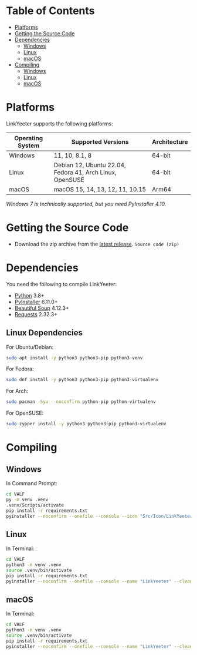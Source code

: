 # Table of Contents

- [Platforms](#platforms)
- [Getting the Source Code](#getting-the-source-code)
- [Dependencies](#dependencies)
  - [Windows](#dependencies)
  - [Linux](#linux-dependencies)
  - [macOS](#dependencies)
- [Compiling](#compiling)
  - [Windows](#windows-details)
  - [Linux](#linux-details)
  - [macOS](#macos-details)

# Platforms

LinkYeeter supports the following platforms:

| Operating System | Supported Versions                                       | Architecture |
|------------------|----------------------------------------------------------|--------------|
| Windows          | 11, 10, 8.1, 8                                           | 64-bit       |
| Linux            | Debian 12, Ubuntu 22.04, Fedora 41, Arch Linux, OpenSUSE | 64-bit       |
| macOS            | macOS 15, 14, 13, 12, 11, 10.15                          | Arm64        |

_Windows 7 is technically supported, but you need PyInstaller 4.10._

# Getting the Source Code

- Download the zip archive from the [latest release](https://github.com/VermeilChan/LinkYeeter/releases/latest). `Source code
(zip)`

# Dependencies

You need the following to compile LinkYeeter:

- [Python](https://www.python.org/) 3.8+
- [PyInstaller](https://www.pyinstaller.org/) 6.11.0+
- [Beautiful Soup](https://pypi.org/project/beautifulsoup4/) 4.12.3+
- [Requests](https://pypi.org/project/requests/) 2.32.3+

## Linux Dependencies

For Ubuntu/Debian:
```sh
sudo apt install -y python3 python3-pip python3-venv
```
For Fedora:
```sh
sudo dnf install -y python3 python3-pip python3-virtualenv
```
For Arch:
```sh
sudo pacman -Syu --noconfirm python-pip python-virtualenv
```
For OpenSUSE:
```sh
sudo zypper install -y python3 python3-pip python3-virtualenv
```

# Compiling

## Windows

In Command Prompt:
```sh
cd VALF
py -m venv .venv
.venv/Scripts/activate
pip install -r requirements.txt
pyinstaller --noconfirm --onefile --console --icon "Src/Icon/LinkYeeter.ico" --name "LinkYeeter" --clean --optimize "2" --version-file "version.txt" --add-data "Src/get_addons.py;."  "Src/cli.py"
```

## Linux

In Terminal:
```sh
cd VALF
python3 -m venv .venv
source .venv/bin/activate
pip install -r requirements.txt
pyinstaller --noconfirm --onefile --console --name "LinkYeeter" --clean --optimize "2" --strip --add-data "Src/get_addons.py:."  "Src/cli.py"
```

## macOS

In Terminal:
```sh
cd VALF
python3 -m venv .venv
source .venv/bin/activate
pip install -r requirements.txt
pyinstaller --noconfirm --onefile --console --name "LinkYeeter" --clean --optimize "2" --strip --add-data "Src/get_addons.py:."  "Src/cli.py"
```